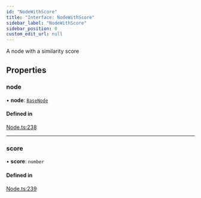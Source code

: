 ```yaml
---
id: "NodeWithScore"
title: "Interface: NodeWithScore"
sidebar_label: "NodeWithScore"
sidebar_position: 0
custom_edit_url: null
---
```


A node with a similarity score

## Properties

### node

• **node**: [`BaseNode`](../classes/BaseNode.md)

#### Defined in

[Node.ts:238](https://github.com/run-llama/LlamaIndexTS/blob/50c0b04/packages/core/src/Node.ts#L238)

___

### score

• **score**: `number`

#### Defined in

[Node.ts:239](https://github.com/run-llama/LlamaIndexTS/blob/50c0b04/packages/core/src/Node.ts#L239)
